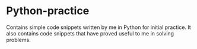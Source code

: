 # Python-practice

Contains simple code snippets written by me in Python for initial practice. It also contains code snippets that have proved useful to me in solving problems.
